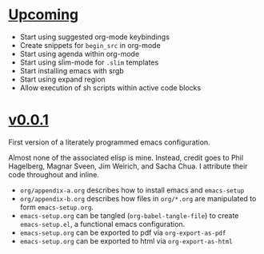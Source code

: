 # [Upcoming][upcoming]

* Start using suggested org-mode keybindings
* Create snippets for `begin_src` in org-mode
* Start using agenda within org-mode
* Start using slim-mode for `.slim` templates
* Start installing emacs with srgb
* Start using expand region
* Allow execution of sh scripts within active code blocks

# [v0.0.1][v0.0.1]

First version of a literately programmed emacs configuration.

Almost none of the associated elisp is mine. Instead, credit goes to
Phil Hagelberg, Magnar Sveen, Jim Weirich, and Sacha Chua. I attribute
their code throughout and inline.

* `org/appendix-a.org` describes how to install emacs and
  `emacs-setup`
* `org/appendix-b.org` describes how files in `org/*.org` are
  manipulated to form `emacs-setup.org`.
* `emacs-setup.org` can be tangled (`org-babel-tangle-file`) to create
  `emacs-setup.el`, a functional emacs configuration.
* `emacs-setup.org` can be exported to pdf via `org-export-as-pdf`
* `emacs-setup.org` can be exported to html via `org-export-as-html`

[v0.0.1]: https://github.com/jedcn/emacs-setup/tree/v0.0.1
[upcoming]: https://github.com/jedcn/emacs-setup/compare/v0.0.1...master

